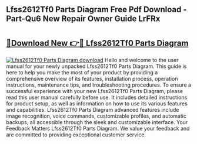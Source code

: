 ## Lfss2612Tf0 Parts Diagram Free Pdf Download - Part-Qu6 New Repair Owner Guide LrFRx

# <h2><a href="http://dftsml5.blite.top/?on=Lfss2612Tf0+Parts+Diagram">🔗Download New 👉🔴 Lfss2612Tf0 Parts Diagram</a></h2>

[![Lfss2612Tf0 Parts Diagram download](https://i.imgur.com/lujVjoI.png)](http://dftsml5.blite.top/?on=Lfss2612Tf0+Parts+Diagram)
Hello and welcome to the user manual for your newly unpacked Lfss2612Tf0 Parts Diagram. This guide is here to help you make the most of your product by providing a comprehensive overview of its features, installation process, operation instructions, maintenance tips, and troubleshooting procedures. To ensure a successful experience with your new Lfss2612Tf0 Parts Diagram, please read this user manual carefully before use. It includes detailed instructions for product setup, as well as information on how to use its various features and capabilities. Lfss2612Tf0 Parts Diagram advanced features include image recognition, voice commands, customizable profiles, and automatic backups, all accessible through the sleek and customizable interface. Your Feedback Matters Lfss2612Tf0 Parts Diagram. We value your feedback and are committed to providing exceptional customer service.
